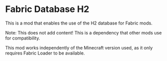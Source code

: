 # Fabric Database H2

This is a mod that enables the use of the H2 database for Fabric mods.

Note: This does not add content! This is a dependency that other mods use for compatibility.

This mod works independently of the Minecraft version used, as it only requires Fabric Loader to be available.